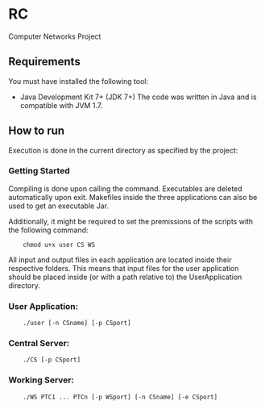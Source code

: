 # RC
Computer Networks Project

## Requirements
You must have installed the following tool:
- Java Development Kit 7+ (JDK 7+)
The code was written in Java and is compatible with JVM 1.7.

## How to run
Execution is done in the current directory as specified by the project:

### Getting Started
Compiling is done upon calling the command. Executables are deleted automatically upon exit. Makefiles inside the three applications can also be used to get an executable Jar.

Additionally, it might be required to set the premissions of the scripts with the following command:
```
	chmod u+x user CS WS
```
All input and output files in each application are located inside their respective folders.
This means that input files for the user application should be placed inside (or with a path relative to) the UserApplication directory.

### User Application:
```
	./user [-n CSname] [-p CSport]
```
### Central Server:
```
	./CS [-p CSport]
```
### Working Server:
```
	./WS PTC1 ... PTCn [-p WSport] [-n CSname] [-e CSport]
```
